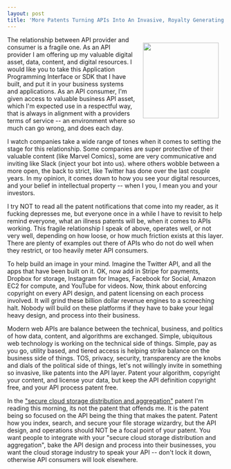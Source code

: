 ```yaml
---
layout: post
title: 'More Patents Turning APIs Into An Invasive, Royalty Generating Virus'
---
```

<p><img style="padding: 15px;" src="https://s3.amazonaws.com/kinlane-productions/bw-icons/bw-fever.png" alt="" width="175" align="right" /></p>
<p>The relationship between API provider and consumer is a fragile one. As an API provider I am offering up my valuable digital asset, data, content, and digital resources. I would like you to take this Application Programming Interface or SDK that I have built, and put it in your business systems and applications. As an API consumer, I'm given access to valuable business API asset, which I'm expected use in a respectful way, that is always in alignment with a providers terms of service -- an environment where so much can go wrong, and does each day.</p>
<p>I watch companies take a wide range of tones when it comes to setting the stage for this relationship. Some companies are super protective of their valuable content (like Marvel Comics), some are very communicative and inviting like Slack (inject your bot into us). where others wobble between a more open, the back to strict, like Twitter has done over the last couple years. In my opinion, it comes down to how you see your digital resources, and your belief in intellectual property -- when I you, I mean you and your investors.</p>
<p>I try NOT to read all the patent notifications that come into my reader, as it fucking depresses me, but everyone once in a while I have to revisit to help remind everyone, what an illness patents will be, when it comes to APIs working. This fragile relationship I speak of above, operates well, or not very well, depending on how loose, or how much friction exists at this layer. There are plenty of examples out there of APIs who do not do well when they restrict, or too heavily meter API consumers.&nbsp;</p>
<p>To help build an image in your mind. Imagine the Twitter API, and all the apps that have been built on it. OK, now add in Stripe for payments, Dropbox for storage, Instagram for Images, Facebook for Social, Amazon EC2 for compute, and YouTube for videos. Now, think about enforcing copyright on every API design, and patent licensing on each process involved. It will grind these billion dollar revenue engines to a screeching halt. Nobody will build on these platforms if they have to bake your legal heavy design, and process into their business.</p>
<p>Modern web APIs are balance between the technical, business, and politics of how data, content, and algorithms are exchanged. Simple, ubiquitous web technology is working on the technical side of things. Simple, pay as you go, utility based, and tiered access is helping strike balance on the business side of things. TOS, privacy, security, transparency are the knobs and dials of the political side of things, let's not willingly invite in something so invasive, like patents into the API layer. Patent your algorithm, copyright your content, and license your data, but keep the API definition copyright free, and your API process patent free.</p>
<p>In the <a href="http://patft.uspto.gov/netacgi/nph-Parser?Sect1=PTO1&amp;Sect2=HITOFF&amp;d=PALL&amp;p=1&amp;u=/netahtml/PTO/srchnum.htm&amp;r=1&amp;f=G&amp;l=50&amp;s1=9,280,678.PN.&amp;OS=PN/9,280,678&amp;RS=PN/9,280,678">"secure cloud storage distribution and aggregation"</a> patent I'm reading this morning, its not the patent that offends me. It is the patent being so focused on the API being the thing that makes the patent. Patent how you index, search, and secure your file storage wizardry, but the API design, and operations should NOT be a focal point of your patent. You want people to integrate with your "secure cloud storage distribution and aggregation", bake the API design and process into their businesses, you want the cloud storage industry to speak your API -- don't lock it down, otherwise API consumers will look elsewhere.</p>
